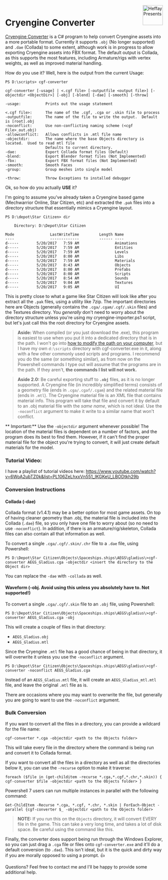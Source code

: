 <img src="https://www.heffaypresents.com/images/logos/logo-50px-prod.png" align=right alt="Heffay Presents" width="64px" height="64px">

# Cryengine Converter

[Cryengine Converter](https://www.heffaypresents.com/GitHub) is a C# program to help convert Cryengine assets into a more portable format. Currently it supports `.obj` (No longer supported) and `.dae` (Collada) to some extent, although work is in progress to allow exporting Cryengine assets into FBX format.  The default output is Collada, as this supports the most features, including Armature/rigs with vertex weights, as well as improved material handling.

How do you use it?  Well, here is the output from the current Usage:

```
PS D:\scripts> cgf-converter

cgf-converter [-usage] | <.cgf file> [-outputfile <output file>] [-objectdir <ObjectDir>] [-obj] [-blend] [-dae] [-smooth] [-throw]

-usage:           Prints out the usage statement

<.cgf file>:      The name of the .cgf, .cga or .skin file to process
-outputfile:      The name of the file to write the output.  Default is [root].obj
-noconflict:      Use non-conflicting naming scheme (<cgf File>_out.obj)
-allowconflict:   Allows conflicts in .mtl file name
-objectdir:       The name where the base Objects directory is located.  Used to read mtl file
                  Defaults to current directory.
-dae:             Export Collada format files (Default)
-blend:           Export Blender format files (Not Implemented)
-fbx:             Export FBX format files (Not Implemented)
-smooth:          Smooth Faces
-group:           Group meshes into single model

-throw:           Throw Exceptions to installed debugger
```

Ok, so how do you actually **USE** it?

I'm going to assume you've already taken a Cryengine based game (Mechwarrior Online, Star Citizen, etc) and extracted the `.pak` files into a directory structure that essentially mimics a Cryengine layout.

```
PS D:\depot\Star Citizen> dir

    Directory: D:\Depot\Star Citizen

Mode                LastWriteTime         Length Name
----                -------------         ------ ----
d-----        5/20/2017   7:59 AM                Animations
d-----        5/20/2017   7:59 AM                Entities
d-----        5/20/2017   7:59 AM                Levels
d-----        5/20/2017   8:00 AM                Libs
d-----        5/20/2017   7:59 AM                Materials
d-----        5/20/2017   8:43 AM                Objects
d-----        5/20/2017   8:00 AM                Prefabs
d-----        5/20/2017   8:00 AM                Scripts
d-----        5/20/2017   8:54 AM                Sounds
d-----        5/20/2017   9:04 AM                Textures
d-----        5/20/2017   9:05 AM                UI
```

This is pretty close to what a game like Star Citizen will look like after you extract all the `.pak` files, using a utility like 7zip.  The important directories here are Objects (generally contains the `.cga/.cgam/.cgf/.skin` files) and the Textures directory.  You *generally* don't need to worry about the directory structure unless you're using my cryengine-importer.ps1 script, but let's just call this the root directory for Cryengine assets.

> **Aside:**  When compiled (or you just download the .exe), this program is easiest to use when you put it into a dedicated directory that is in the path.  I won't go into [how to modify the path on your computer](http://lmgtfy.com/?q=changing+path+on+a+windows+computer), but I have my own `d:\scripts` directory with cgf-converter.exe in it, along with a few other commonly used scripts and programs.  I recommend you do the same (or something similar), as from now on the Powershell commands I type out will assume that the programs are in the path.  If they aren't, **the commands I list will not work.**

> **Aside 2.0:**  Be careful exporting stuff to **`.obj`** files, as it is no longer supported.  A Cryengine file (in incredibly simplified terms) consists of a geometry file (ends in `.cga/.cgaf/.cgam`) and the related material file (ends in `.mtl`).  The Cryengine material file is an XML file that contains material info.  This program will take that file and convert it by default to an .obj material file with the *same name*, which is not ideal.  Use the `-noconflict` argument to make it write to a similar name that won't conflict.

** Important:**  Use the `-objectdir` argument whenever possible!  The location of the material files is dependent on a number of factors, and the program does its best to find them.  However, if it can't find the proper material file for the object you're trying to convert, it will just create default materials for the model.

### Tutorial Video:
I have a playlist of tutorial videos here:  https://www.youtube.com/watch?v=6WoA2ubTZ0k&list=PL106ZeLhxxVn551_IKGKeU_LBODtkh29b

### Conversion Instructions
#### Collada (-dae)
Collada format (v1.4.1) may be a better option for most game assets.  On top of having cleaner geometry than .obj, the material file is included into the Collada (`.dae`) file, so you only have one file to worry about (so no need to use `-noconflict`).  In addition, if there is an armature/rig/skeleton, Collada files can also contain all that information as well.

To convert a single `.cga/.cgf/.skin/.chr` file to a `.dae` file, using Powershell:

```
PS D:\Depot\Star Citizen\Objects\Spaceships.ships\AEGS\gladius\>cgf-converter AEGS_Gladius.cga -objectdir <insert the directory to the Object dir>
```
You can replace the `-dae` with `-collada` as well.

#### Waveform (-obj.  Avoid using this unless you absolutely have to.  Not supported!)
To convert a single `.cga/.cgf/.skin` file to an `.obj` file, using Powershell:

```
PS D:\Depot\Star Citizen\Objects\Spaceships.ships\AEGS\gladius\>cgf-converter AEGS_Gladius.cga -obj
```
This will create a couple of files in that directory:
* `AEGS_Gladius.obj`
* `AEGS_Gladius.mtl`

Since the Cryengine `.mtl` file has a good chance of being in that directory, it will overwrite it unless you use the `-noconflict` argument.

```
PS D:\Depot\Star Citizen\Objects\Spaceships.ships\AEGS\gladius\>cgf-converter -noconflict AEGS_Gladius.cga
```
Instead of an `AEGS_Gladius.mtl` file, it will create an `AEGS_Gladius_mtl.mtl` file, and leave the original `.mtl` file as is.

There are occasions where you may want to overwrite the file, but generally you are going to want to use the `-noconflict` argument.

### Bulk Conversion

If you want to convert all the files in a directory, you can provide a wildcard for the file name:

```
cgf-converter *.cga -objectdir <path to the Objects folder>
```

This will take every file in the directory where the command is being run and convert it to Collada format.

If you want to convert all the files in a directory as well as all the directories below it, you can use the `-recurse` option to make it traverse:

```
foreach ($file in (get-childitem -recurse *.cga,*.cgf,*.chr,*.skin)) { cgf-converter $file -objectdir <path to the Objects folder> }
```

Powershell 7 users can run multiple instances in parallel with the following command:

```
Get-ChildItem -Recurse *.cga, *.cgf, *.chr, *.skin | ForEach-Object -parallel {cgf-converter $_ -objectdir <path to the Objects folder>
```

> **NOTE:** If you run this on the `Objects` directory, it will convert EVERY file in the game.  This can take a very long time, and takes a lot of disk space.  Be careful using the command like this.

Finally, the converter does support being run through the Windows Explorer, so you can just drag a `.cga` file or files onto `cgf-converter.exe` and it'll do a default conversion (to `.dae`).  This isn't ideal, but it is the quick and dirty way if you are morally opposed to using a prompt. :+1:

Questions?  Feel free to contact me and I'll be happy to provide some additional help.
